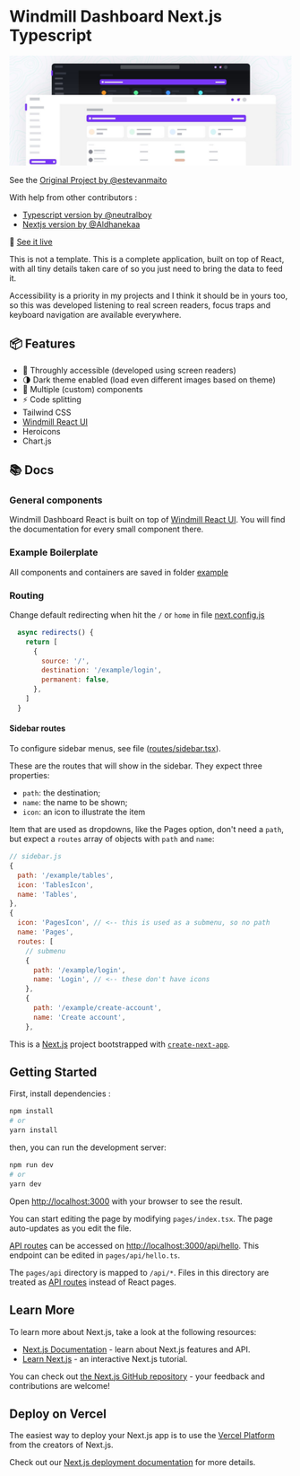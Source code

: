 <p align="center">
    <h1>Windmill Dashboard Next.js Typescript</h1>
    <a href="https://windmill-dashboard-nextjs-typescript.vercel.app/example">
      <img alt="Windmill Dashboard React" width="600" src=".github/windmill-dashboard-thumbnail.jpg">
    </a><br>
</p>

See the [Original Project by @estevanmaito](https://github.com/estevanmaito/windmill-dashboard-react/)

With help from other contributors :

- [Typescript version by @neutralboy](https://github.com/neutralboy/windmill-dashboard-react-ts)
- [Nextjs version by @Aldhanekaa](https://github.com/Aldhanekaa/windmill-dashboard-nextjs)

🚀 [See it live](https://windmill-dashboard-nextjs-typescript.vercel.app/example)

This is not a template. This is a complete application, built on top of React, with all tiny details taken care of so you just need to bring the data to feed it.

Accessibility is a priority in my projects and I think it should be in yours too, so this was developed listening to real screen readers, focus traps and keyboard navigation are available everywhere.

## 📦 Features

- 🦮 Throughly accessible (developed using screen readers)
- 🌗 Dark theme enabled (load even different images based on theme)
- 🧩 Multiple (custom) components
- ⚡ Code splitting
- Tailwind CSS
- [Windmill React UI](https://windmillui.com/react-ui)
- Heroicons
- Chart.js

## 📚 Docs

### General components

Windmill Dashboard React is built on top of [Windmill React UI](https://windmillui.com/react-ui). You will find the documentation for every small component there.

### Example Boilerplate

All components and containers are saved in folder [example](example)

### Routing

Change default redirecting when hit the `/` or `home` in file [next.config.js](next.config.js)

```js
  async redirects() {
    return [
      {
        source: '/',
        destination: '/example/login',
        permanent: false,
      },
    ]
  }
```

#### Sidebar routes

To configure sidebar menus, see file ([routes/sidebar.tsx](routes/sidebar.tsx)).

These are the routes that will show in the sidebar. They expect three properties:

- `path`: the destination;
- `name`: the name to be shown;
- `icon`: an icon to illustrate the item

Item that are used as dropdowns, like the Pages option, don't need a `path`, but expect a `routes` array of objects with `path` and `name`:

```js
// sidebar.js
{
  path: '/example/tables',
  icon: 'TablesIcon',
  name: 'Tables',
},
{
  icon: 'PagesIcon', // <-- this is used as a submenu, so no path
  name: 'Pages',
  routes: [
    // submenu
    {
      path: '/example/login',
      name: 'Login', // <-- these don't have icons
    },
    {
      path: '/example/create-account',
      name: 'Create account',
    },
```

This is a [Next.js](https://nextjs.org/) project bootstrapped with [`create-next-app`](https://github.com/vercel/next.js/tree/canary/packages/create-next-app).

## Getting Started

First, install dependencies :

```bash
npm install
# or
yarn install
```

then, you can run the development server:

```bash
npm run dev
# or
yarn dev
```

Open [http://localhost:3000](http://localhost:3000) with your browser to see the result.

You can start editing the page by modifying `pages/index.tsx`. The page auto-updates as you edit the file.

[API routes](https://nextjs.org/docs/api-routes/introduction) can be accessed on [http://localhost:3000/api/hello](http://localhost:3000/api/hello). This endpoint can be edited in `pages/api/hello.ts`.

The `pages/api` directory is mapped to `/api/*`. Files in this directory are treated as [API routes](https://nextjs.org/docs/api-routes/introduction) instead of React pages.

## Learn More

To learn more about Next.js, take a look at the following resources:

- [Next.js Documentation](https://nextjs.org/docs) - learn about Next.js features and API.
- [Learn Next.js](https://nextjs.org/learn) - an interactive Next.js tutorial.

You can check out [the Next.js GitHub repository](https://github.com/vercel/next.js/) - your feedback and contributions are welcome!

## Deploy on Vercel

The easiest way to deploy your Next.js app is to use the [Vercel Platform](https://vercel.com/new?utm_medium=default-template&filter=next.js&utm_source=create-next-app&utm_campaign=create-next-app-readme) from the creators of Next.js.

Check out our [Next.js deployment documentation](https://nextjs.org/docs/deployment) for more details.
